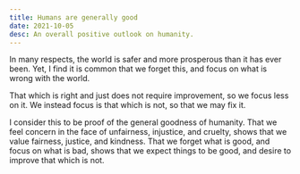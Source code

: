 ```yaml
---
title: Humans are generally good
date: 2021-10-05
desc: An overall positive outlook on humanity.
---
```


In many respects, the world is safer and more prosperous than it has ever been. Yet, I find it is common that we forget this, and focus on what is wrong with the world.

That which is right and just does not require improvement, so we focus less on it. We instead focus is that which is not, so that we may fix it.

I consider this to be proof of the general goodness of humanity. That we feel concern in the face of unfairness, injustice, and cruelty, shows that we value fairness, justice, and kindness. That we forget what is good, and focus on what is bad, shows that we expect things to be good, and desire to improve that which is not.
